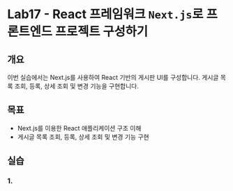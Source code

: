 # Lab17 - React 프레임워크 `Next.js`로 프론트엔드 프로젝트 구성하기

## 개요
이번 실습에서는 Next.js를 사용하여 React 기반의 게시판 UI를 구성합니다. 게시글 목록 조회, 등록, 상세 조회 및 변경 기능을 구현합니다. 

## 목표
- Next.js를 이용한 React 애플리케이션 구조 이해
- 게시글 목록 조회, 등록, 상세 조회 및 변경 기능 구현

## 실습

### 1. 